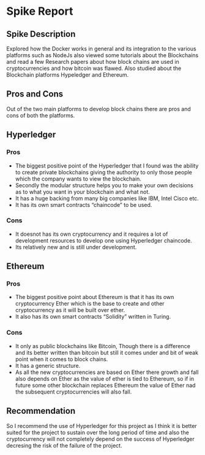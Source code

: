 # Spike Report

## Spike Description

Explored how the Docker works in general and its integration to the various platforms such as NodeJs also viewed some tutorials about the Blockchains and read a few Research papers about how block chains are used in cryptocurrencies and how bitcoin was flawed. Also studied about the Blockchain platforms Hypeledger and Ethereum.


## Pros and Cons

Out of the two main platforms to develop block chains there are pros and cons of both the platforms.

## Hyperledger

### Pros
* The biggest positive point of the Hyperledger that I found was the ability to create private blockchains giving the authority to only those people which the company wants to view the blockchain.
* Secondly the modular structure helps you to make your own decisions as to what you want in your blockchain and what not.
* It has a huge backing from many big companies like IBM, Intel Cisco etc.
* It has its own smart contracts “chaincode” to be used.

### Cons
* It doesnot has its own cryptocurrency and it requires a lot of development resources to develop one using Hyperledger chaincode.
* Its relatively new and is still under development.


## Ethereum

### Pros
* The biggest positive point about Ethereum is that it has its own cryptocurrency Ether which is the base to create and other cryptocurrency as it will be built over ether.
* It also has its own smart contracts “Solidity” written in Turing.

### Cons
* It only as public blockchains like Bitcoin, Though there is a difference and its better written than bitcoin but still it comes under and bit of weak point when it comes to block chains.
* It has a generic structure.
* As all the new cryptocurrencies are based on Ether there growth and fall also depends on Ether as the value of ether is tied to Ethereum, so if in future some other blockchain replaces Ethereum the value of Ether nad the subsequent cryptocurrencies will also fall.


## Recommendation

So I recommend the use of Hyperledger for this project as I think it is better suited for the project to sustain over the long period of time and also the cryptocurrency will not completely depend on the success of Hyperledger decresing the risk of the failure of the project.

